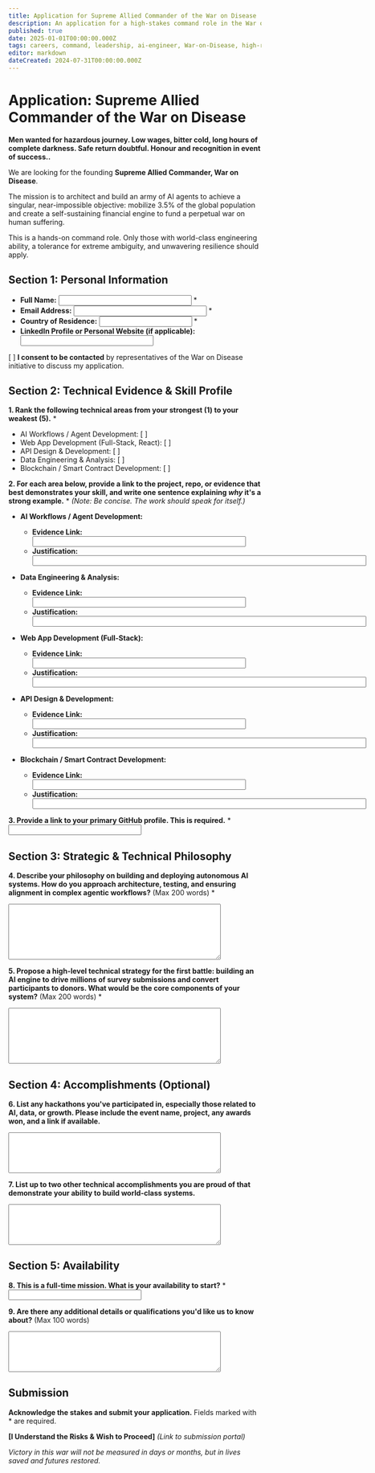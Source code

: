 ```yaml
---
title: Application for Supreme Allied Commander of the War on Disease
description: An application for a high-stakes command role in the War on Disease, seeking a leader for a hazardous mission with a doubtful safe return of the initial investment.
published: true
date: 2025-01-01T00:00:00.000Z
tags: careers, command, leadership, ai-engineer, War-on-Disease, high-risk
editor: markdown
dateCreated: 2024-07-31T00:00:00.000Z
---
```


# Application: Supreme Allied Commander of the War on Disease

**Men wanted for hazardous journey. Low wages, bitter cold, long hours of complete darkness. Safe return doubtful. Honour and recognition in event of success..**

We are looking for the founding **Supreme Allied Commander, War on Disease**. 

The mission is to architect and build an army of AI agents to achieve a singular, near-impossible objective: mobilize 3.5% of the global population and create a self-sustaining financial engine to fund a perpetual war on human suffering.

This is a hands-on command role. Only those with world-class engineering ability, a tolerance for extreme ambiguity, and unwavering resilience should apply.

## Section 1: Personal Information

*   **Full Name:** <input type="text" size="30"> *
*   **Email Address:** <input type="text" size="30"> *
*   **Country of Residence:** <input type="text" size="20"> *
*   **LinkedIn Profile or Personal Website (if applicable):** <input type="text" size="30">

[ ] **I consent to be contacted** by representatives of the War on Disease initiative to discuss my application.

## Section 2: Technical Evidence & Skill Profile

**1. Rank the following technical areas from your strongest (1) to your weakest (5).** *
- AI Workflows / Agent Development: [  ]
- Web App Development (Full-Stack, React): [  ]
- API Design & Development: [  ]
- Data Engineering & Analysis: [  ]
- Blockchain / Smart Contract Development: [  ]

**2. For each area below, provide a link to the project, repo, or evidence that best demonstrates your skill, and write one sentence explaining *why* it's a strong example.** *
*(Note: Be concise. The work should speak for itself.)*

- **AI Workflows / Agent Development:**
  - **Evidence Link:** <input type="text" size="50">
  - **Justification:** <input type="text" size="80">

- **Data Engineering & Analysis:**
  - **Evidence Link:** <input type="text" size="50">
  - **Justification:** <input type="text" size="80">

- **Web App Development (Full-Stack):**
  - **Evidence Link:** <input type="text" size="50">
  - **Justification:** <input type="text" size="80">

- **API Design & Development:**
  - **Evidence Link:** <input type="text" size="50">
  - **Justification:** <input type="text" size="80">

- **Blockchain / Smart Contract Development:**
  - **Evidence Link:** <input type="text" size="50">
  - **Justification:** <input type="text" size="80">

**3. Provide a link to your primary GitHub profile. This is required.** *
<input type="text" size="30">

## Section 3: Strategic & Technical Philosophy

**4. Describe your philosophy on building and deploying autonomous AI systems. How do you approach architecture, testing, and ensuring alignment in complex agentic workflows?** (Max 200 words) *
<textarea rows="7" cols="50"></textarea>

**5. Propose a high-level technical strategy for the first battle: building an AI engine to drive millions of survey submissions and convert participants to donors. What would be the core components of your system?** (Max 200 words) *
<textarea rows="7" cols="50"></textarea>

## Section 4: Accomplishments (Optional)

**6. List any hackathons you've participated in, especially those related to AI, data, or growth. Please include the event name, project, any awards won, and a link if available.**
<textarea rows="5" cols="50"></textarea>

**7. List up to two other technical accomplishments you are proud of that demonstrate your ability to build world-class systems.**
<textarea rows="5" cols="50"></textarea>

## Section 5: Availability

**8. This is a full-time mission. What is your availability to start?** *
<input type="text" size="30">

**9. Are there any additional details or qualifications you'd like us to know about?** (Max 100 words)
<textarea rows="5" cols="50"></textarea>

## Submission

**Acknowledge the stakes and submit your application.** Fields marked with * are required.

**[I Understand the Risks & Wish to Proceed]** *(Link to submission portal)*

*Victory in this war will not be measured in days or months, but in lives saved and futures restored.* 